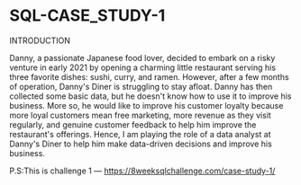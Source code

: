 # SQL-CASE_STUDY-1
INTRODUCTION

Danny, a passionate Japanese food lover, decided to embark on a risky venture in early 2021 by opening a charming little restaurant serving his three favorite dishes: sushi, curry, and ramen. However, after a few months of operation, Danny's Diner is struggling to stay afloat. Danny has then collected some basic data, but he doesn't know how to use it to improve his business. More so, he would like to improve his customer loyalty because more loyal customers mean free marketing, more revenue as they visit regularly, and genuine customer feedback to help him improve the restaurant's offerings. Hence, I am playing the role of a data analyst at Danny's Diner to help him make data-driven decisions and improve his business.

P.S:This is challenge 1 — https://8weeksqlchallenge.com/case-study-1/
